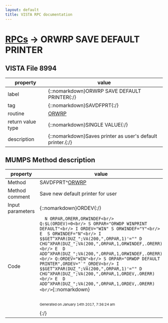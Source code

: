 ```yaml
---
layout: default
title: VISTA RPC documentation
---
```




# [RPCs](TableOfContent.md) &#8594; ORWRP SAVE DEFAULT PRINTER 


 ## VISTA File 8994 


 property | value 
--- | --- 
 label | {::nomarkdown}ORWRP SAVE DEFAULT PRINTER{:/}
 tag | {::nomarkdown}SAVDFPRT{:/}
 routine | [ORWRP](http://code.osehra.org/dox/Routine_ORWRP_source.html)
 return value type | {::nomarkdown}SINGLE VALUE{:/}
 description | {::nomarkdown}Saves printer as user's default printer.{:/}


## MUMPS Method description

 property | value 
 --- | --- 
 Method | SAVDFPRT^[ORWRP](http://code.osehra.org/dox/Routine_ORWRP_source.html)
 Method comment | Save new default printer for user
 Input parameters | {::nomarkdown}ORDEV{:/}
 Code | ```  N ORPAR,ORERR,ORWINDEF<br/> Q:$L(ORDEV)=0<br/> S ORPAR="ORWDP WINPRINT DEFAULT"<br/> I ORDEV="WIN" S ORWINDEF="Y"<br/> E  S ORWINDEF="N"<br/> I $$GET^XPAR(DUZ_";VA(200,",ORPAR,1)'="" D CHG^XPAR(DUZ_";VA(200,",ORPAR,1,ORWINDEF,.ORERR)<br/> E  D ADD^XPAR(DUZ_";VA(200,",ORPAR,1,ORWINDEF,.ORERR)<br/> Q:ORDEV="WIN"<br/> S ORPAR="ORWDP DEFAULT PRINTER",ORDEV="`"_ORDEV<br/> I $$GET^XPAR(DUZ_";VA(200,",ORPAR,1)'="" D CHG^XPAR(DUZ_";VA(200,",ORPAR,1,ORDEV,.ORERR)<br/> E  D ADD^XPAR(DUZ_";VA(200,",ORPAR,1,ORDEV,.ORERR)<br/>```{::nomarkdown} <br/><br/><p style="font-size: 11px">Generated on January 14th 2017, 7:36:24 am</p>{:/}